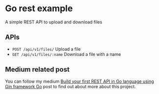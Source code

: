 # Go rest example

A simple REST API to upload and download files

## APIs

- `POST /api/v1/files/` Upload a file 
- `GET /api/v1/files/:name` Download a file with a name

## Medium related post
You can follow my medium [Build your first REST API in Go language using Gin framework
Go](https://medium.com/@mehrdadep/build-your-first-rest-api-in-go-language-using-gin-framework-827aadc14e07) post to find out about more about this project. 